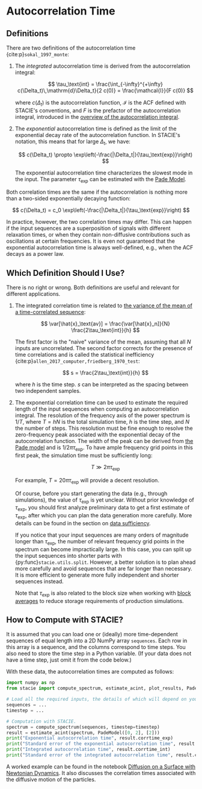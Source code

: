 # Autocorrelation Time

## Definitions

There are two definitions of the autocorrelation time {cite:p}`sokal_1997_monte`:

1. The *integrated* autocorrelation time is derived from the autocorrelation integral:

    $$
        \tau_\text{int}
        = \frac{\int_{-\infty}^{+\infty} c(\Delta_t)\,\mathrm{d}\Delta_t}{2 c(0)}
        = \frac{\mathcal{I}}{F c(0)}
    $$

    where $c(\Delta_t)$ is the autocorrelation function,
    $\mathcal{I}$ is the ACF defined with STACIE's conventions,
    and $F$ is the prefactor of the autocorrelation integral,
    introduced in the [overview of the autocorrelation integral](../autocorrelation_integral/overview.md).

2. The *exponential* autocorrelation time is defined as
   the limit of the exponential decay rate of the autocorrelation function.
   In STACIE's notation, this means that for large $\Delta_t$, we have:

    $$
        c(\Delta_t) \propto \exp\left(-\frac{|\Delta_t|}{\tau_\text{exp}}\right)
    $$

    The exponential autocorrelation time characterizes the slowest mode in the input.
    The parameter $\tau_\text{exp}$ can be estimated with the
    [Pade Model](../autocorrelation_integral/model.md).

Both correlation times are the same if the autocorrelation is nothing more than
a two-sided exponentially decaying function:

$$
    c(\Delta_t) = c_0 \exp\left(-\frac{|\Delta_t|}{\tau_\text{exp}}\right)
$$

In practice, however, the two correlation times may differ.
This can happen if the input sequences
are a superposition of signals with different relaxation times,
or when they contain non-diffusive contributions such as oscillations at certain frequencies.
It is even not guaranteed that the exponential autocorrelation time is always well-defined,
e.g., when the ACF decays as a power law.

## Which Definition Should I Use?

There is no right or wrong.
Both definitions are useful and relevant for different applications.

1. The integrated correlation time is related to [the variance of the mean
   of a time-correlated sequence](error_estimates.md):

    $$
        \var[\hat{x}_\text{av}] = \frac{\var[\hat{x}_n]}{N} \frac{2\tau_\text{int}}{h}
    $$

    The first factor is the "naive" variance of the mean,
    assuming that all $N$ inputs are uncorrelated.
    The second factor corrects for the presence of time correlations
    and is called the statistical inefficiency
    {cite:p}`allen_2017_computer,friedberg_1970_test`:

    $$
        s = \frac{2\tau_\text{int}}{h}
    $$

    where $h$ is the time step.
    $s$ can be interpreted as the spacing between two independent samples.

2. The exponential correlation time can be used to estimate the required length
   of the input sequences when computing an autocorrelation integral.
   The resolution of the frequency axis of the power spectrum is $1/T$,
   where $T=hN$ is the total simulation time,
   $h$ is the time step, and $N$ the number of steps.
   This resolution must be fine enough to resolve the zero-frequency peak
   associated with the exponential decay of the autocorrelation function.
   The width of the peak can be derived from [the Pade model](../autocorrelation_integral/model.md)
   and is $1/2\pi\tau_\text{exp}$.
   To have ample frequency grid points in this first peak,
   the simulation time must be sufficiently long:

    $$
        T \gg 2\pi\tau_\text{exp}
    $$

    For example, $T = 20\pi\tau_\text{exp}$ will provide a decent resolution.

    Of course, before you start generating the data (e.g., through simulations),
    the value of $\tau_\text{exp}$ is yet unclear.
    Without prior knowledge of $\tau_\text{exp}$,
    you should first analyze preliminary data to get a first estimate of $\tau_\text{exp}$,
    after which you can plan the data generation more carefully.
    More details can be found in the section on [data sufficiency](../preparing_inputs/data_sufficiency.md).

    If you notice that your input sequences are many orders of magnitude longer than $\tau_\text{exp}$,
    the number of relevant frequency grid points in the spectrum can become impractically large.
    In this case, you can split up the input sequences into shorter parts with
    {py:func}`stacie.utils.split`.
    However, a better solution is to plan ahead more carefully
    and avoid sequences that are far longer than necessary.
    It is more efficient to generate more fully independent and shorter sequences instead.

    Note that $\tau_\text{exp}$ is also related to the block size
    when working with [block averages](../preparing_inputs/block_averages.md)
    to reduce storage requirements of production simulations.

## How to Compute with STACIE?

It is assumed that you can load one or (ideally) more
time-dependent sequences of equal length into a 2D NumPy array `sequences`.
Each row in this array is a sequence, and the columns correspond to time steps.
You also need to store the time step in a Python variable.
(If your data does not have a time step, just omit it from the code below.)

With these data, the autocorrelation times are computed as follows:

```python
import numpy as np
from stacie import compute_spectrum, estimate_acint, plot_results, PadeModel

# Load all the required inputs, the details of which will depend on your use case.
sequences = ...
timestep = ...

# Computation with STACIE.
spectrum = compute_spectrum(sequences, timestep=timestep)
result = estimate_acint(spectrum, PadeModel([0, 2], [2]))
print("Exponential autocorrelation time", result.corrtime_exp)
print("Standard error of the exponential autocorrelation time", result.corrtime_exp_std)
print("Integrated autocorrelation time", result.corrtime_int)
print("Standard error of the integrated autocorrelation time", result.corrtime_int_std)
```

A worked example can be found in the notebook
[Diffusion on a Surface with Newtonian Dynamics](../../examples/surface_diffusion.py).
It also discusses the correlation times associated with the diffusive motion of the particles.
